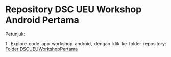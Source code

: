 
# Repository DSC UEU Workshop Android Pertama

Petunjuk:

<p align="justify"> 1. Explore code app workshop android, dengan klik ke folder repository: <a href="https://github.com/heri56/DevStudyGroup/tree/master/DSCUEUWorkshopPertama"> Folder DSCUEUWorkshopPertama </a>
